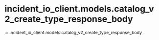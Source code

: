 # incident_io_client.models.catalog_v2_create_type_response_body

::: incident_io_client.models.catalog_v2_create_type_response_body
